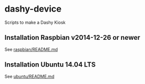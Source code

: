# dashy-device
Scripts to make a Dashy Kiosk

## Installation Raspbian v2014-12-26 or newer
See [raspbian/README.md](raspbian/README.md)

## Installation Ubuntu 14.04 LTS
See [ubuntu/README.md](ubuntu/README.md)
